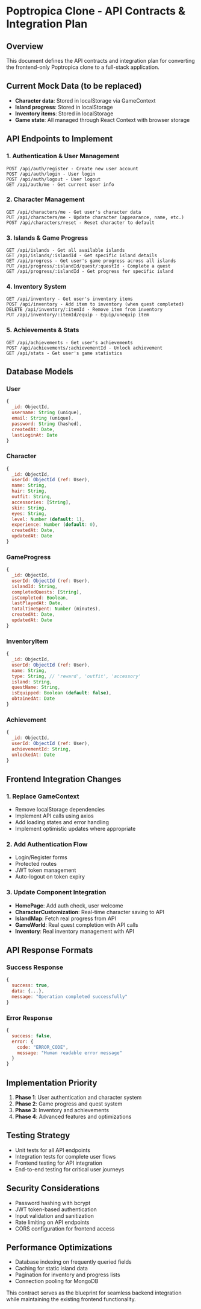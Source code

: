 # Poptropica Clone - API Contracts & Integration Plan

## Overview
This document defines the API contracts and integration plan for converting the frontend-only Poptropica clone to a full-stack application.

## Current Mock Data (to be replaced)
- **Character data**: Stored in localStorage via GameContext
- **Island progress**: Stored in localStorage 
- **Inventory items**: Stored in localStorage
- **Game state**: All managed through React Context with browser storage

## API Endpoints to Implement

### 1. Authentication & User Management
```
POST /api/auth/register - Create new user account
POST /api/auth/login - User login
POST /api/auth/logout - User logout
GET /api/auth/me - Get current user info
```

### 2. Character Management
```
GET /api/characters/me - Get user's character data
PUT /api/characters/me - Update character (appearance, name, etc.)
POST /api/characters/reset - Reset character to default
```

### 3. Islands & Game Progress
```
GET /api/islands - Get all available islands
GET /api/islands/:islandId - Get specific island details
GET /api/progress - Get user's game progress across all islands
PUT /api/progress/:islandId/quest/:questId - Complete a quest
GET /api/progress/:islandId - Get progress for specific island
```

### 4. Inventory System
```
GET /api/inventory - Get user's inventory items
POST /api/inventory - Add item to inventory (when quest completed)
DELETE /api/inventory/:itemId - Remove item from inventory
PUT /api/inventory/:itemId/equip - Equip/unequip item
```

### 5. Achievements & Stats
```
GET /api/achievements - Get user's achievements
POST /api/achievements/:achievementId - Unlock achievement
GET /api/stats - Get user's game statistics
```

## Database Models

### User
```javascript
{
  _id: ObjectId,
  username: String (unique),
  email: String (unique),
  password: String (hashed),
  createdAt: Date,
  lastLoginAt: Date
}
```

### Character
```javascript
{
  _id: ObjectId,
  userId: ObjectId (ref: User),
  name: String,
  hair: String,
  outfit: String,
  accessories: [String],
  skin: String,
  eyes: String,
  level: Number (default: 1),
  experience: Number (default: 0),
  createdAt: Date,
  updatedAt: Date
}
```

### GameProgress
```javascript
{
  _id: ObjectId,
  userId: ObjectId (ref: User),
  islandId: String,
  completedQuests: [String],
  isCompleted: Boolean,
  lastPlayedAt: Date,
  totalTimeSpent: Number (minutes),
  createdAt: Date,
  updatedAt: Date
}
```

### InventoryItem
```javascript
{
  _id: ObjectId,
  userId: ObjectId (ref: User),
  name: String,
  type: String, // 'reward', 'outfit', 'accessory'
  island: String,
  questName: String,
  isEquipped: Boolean (default: false),
  obtainedAt: Date
}
```

### Achievement
```javascript
{
  _id: ObjectId,
  userId: ObjectId (ref: User),
  achievementId: String,
  unlockedAt: Date
}
```

## Frontend Integration Changes

### 1. Replace GameContext
- Remove localStorage dependencies
- Implement API calls using axios
- Add loading states and error handling
- Implement optimistic updates where appropriate

### 2. Add Authentication Flow
- Login/Register forms
- Protected routes
- JWT token management
- Auto-logout on token expiry

### 3. Update Component Integration
- **HomePage**: Add auth check, user welcome
- **CharacterCustomization**: Real-time character saving to API
- **IslandMap**: Fetch real progress from API
- **GameWorld**: Real quest completion with API calls
- **Inventory**: Real inventory management with API

## API Response Formats

### Success Response
```javascript
{
  success: true,
  data: {...},
  message: "Operation completed successfully"
}
```

### Error Response
```javascript
{
  success: false,
  error: {
    code: "ERROR_CODE",
    message: "Human readable error message"
  }
}
```

## Implementation Priority
1. **Phase 1**: User authentication and character system
2. **Phase 2**: Game progress and quest system
3. **Phase 3**: Inventory and achievements
4. **Phase 4**: Advanced features and optimizations

## Testing Strategy
- Unit tests for all API endpoints
- Integration tests for complete user flows
- Frontend testing for API integration
- End-to-end testing for critical user journeys

## Security Considerations
- Password hashing with bcrypt
- JWT token-based authentication
- Input validation and sanitization
- Rate limiting on API endpoints
- CORS configuration for frontend access

## Performance Optimizations
- Database indexing on frequently queried fields
- Caching for static island data
- Pagination for inventory and progress lists
- Connection pooling for MongoDB

This contract serves as the blueprint for seamless backend integration while maintaining the existing frontend functionality.